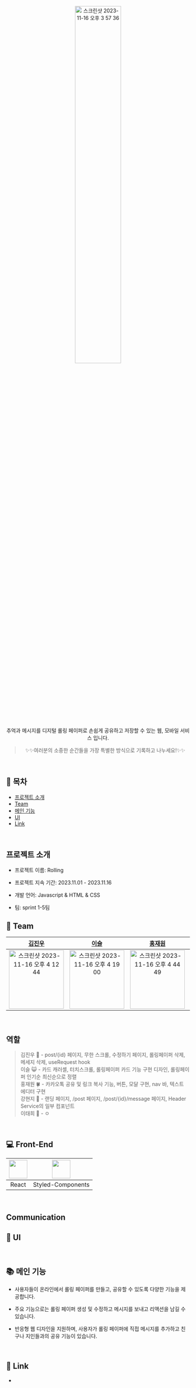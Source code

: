 <div align="center"> 
  <img width="50%" alt="스크린샷 2023-11-16 오후 3 57 36" src="https://github.com/codeit-1st-team5/rolling/assets/72639353/d85314c1-eddc-4430-843a-f0bcd4d7db4c">
</div>

<div align="center">
<br />  
추억과 메시지를 디지털 롤링 페이퍼로 손쉽게 공유하고 저장할 수 있는 웹, 모바일 서비스 입니다.

> ✨✨여러분의 소중한 순간들을 가장 특별한 방식으로 기록하고 나누세요!✨✨

</div>

<br />

## 📝 목차

- [프로젝트 소개](#프로젝트-소개)
- [Team](#Team)
- [메인 기능](#메인-기능)
- [UI](#기술)
- [Link](#Link)

<br />

## 프로젝트 소개

- 프로젝트 이름: Rolling

- 프로젝트 지속 기간: 2023.11.01 - 2023.11.16

- 개발 언어: Javascript & HTML & CSS

- 팀: sprint 1-5팀

## 👥 Team

|                                                                      [김진우](https://github.com/woody)                                                                      |                                                                      [이슬](https://github.com/olseul)                                                                       |                                                                        [홍재원](https://github.com/Hongjw030)                                                                        |                                                                        [강현지](https://github.com/kanglocal)                                                                        |                                                                         [이태희](https://github.com/lte1807)                                                                         |
| :--------------------------------------------------------------------------------------------------------------------------------------------------------------------------: | :--------------------------------------------------------------------------------------------------------------------------------------------------------------------------: | :----------------------------------------------------------------------------------------------------------------------------------------------------------------------------------: | :----------------------------------------------------------------------------------------------------------------------------------------------------------------------------------: | :----------------------------------------------------------------------------------------------------------------------------------------------------------------------------------: |
| <img alt="스크린샷 2023-11-16 오후 4 12 44" src="https://github.com/codeit-1st-team5/rolling/assets/72639353/fceb6f15-e478-415d-97d9-0598b0757baf" width="150" height="160"> | <img alt="스크린샷 2023-11-16 오후 4 19 00" src="https://github.com/codeit-1st-team5/rolling/assets/72639353/7f57075f-18c2-46f7-b523-8c68ceb7fec9" width="150" height="160"> | <img alt="스크린샷 2023-11-16 오후 4 44 49" src="https://github.com/codeit-1st-team5/rolling/assets/72639353/55944667-53b7-400b-b1fd-fc5320253af6" width="150" height="160"> | <img alt="스크린샷 2023-11-16 오후 5 42 14" src="https://github.com/codeit-1st-team5/rolling/assets/72639353/c955af71-e474-4a24-bc4b-924444317249" width="150" height="160"> | <img alt="스크린샷 2023-11-16 오후 4 27 21" src="https://github.com/codeit-1st-team5/rolling/assets/72639353/93acd345-7762-4087-8da6-a768c7a680cd" width="150" height="160"> |

<br />

## 역할

> 김진우 🚀 - post/{id} 페이지, 무한 스크롤, 수정하기 페이지, 롤링페이퍼 삭제, 메세지 삭제, useRequest hook <br />
> 이슬 😺 - 카드 캐러셸, 터치스크롤, 롤링페이퍼 카드 기능 구현 디자인, 롤링페이퍼 인기순 최신순으로 정렬 <br />
> 홍재원 🍀 - 카카오톡 공유 및 링크 복사 기능, 버튼, 모달 구현, nav 바, 텍스트 에디터 구현 <br />
> 강현지 🐳 - 랜딩 페이지, /post 페이지, /post/{id}/message 페이지, Header Service의 일부 컴포넌트 <br />
> 이태희 🍇 - ㅇ <br />

<br />

## 💻 Front-End

| <img width= 50 src="https://noticon-static.tammolo.com/dgggcrkxq/image/upload/v1566557331/noticon/d5hqar2idkoefh6fjtpu.png"> | <img width= 50 src="https://noticon-static.tammolo.com/dgggcrkxq/image/upload/v1568851518/noticon/lwj3hr9v1yoheimtwc1w.png"> |
| :--------------------------------------------------------------------------------------------------------------------------: | :--------------------------------------------------------------------------------------------------------------------------: |
|                                                            React                                                             |                                                      Styled-Components                                                       |

<br />

## Communication

## 🎨 UI

<br />

## 📚 메인 기능

- 사용자들이 온라인에서 롤링 페이퍼를 만들고, 공유할 수 있도록 다양한 기능을 제공합니다.

- 주요 기능으로는 롤링 페이퍼 생성 및 수정하고 메시지를 보내고 리액션을 남길 수 있습니다.

- 반응형 웹 디자인을 지원하며, 사용자가 롤링 페이퍼에 직접 메시지를 추가하고 친구나 지인들과의 공유 기능이 있습니다.

<br />

## 🔗 Link

-
